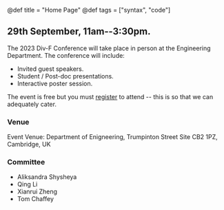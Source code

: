 @def title = "Home Page"
@def tags = ["syntax", "code"]

## 29th September, 11am--3:30pm.

The 2023 Div-F Conference will take place in person at the Engineering Department. The conference will include:

* Invited guest speakers.
* Student / Post-doc presentations.
* Interactive poster session.

The event is free but you must [register](https://forms.gle/Z8UWiaxHd4GCfAAy8) to attend -- this is so that we can adequately cater. 

### Venue

Event Venue:
Department of Enigneering,
Trumpinton Street Site
CB2 1PZ, Cambridge, UK

### Committee

* Aliksandra Shysheya
* Qing Li
* Xianrui Zheng
* Tom Chaffey

